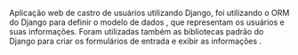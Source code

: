 Aplicação web de castro de usuários utilizando Django, foi utilizando o ORM do Django para definir o modelo de dados , que representam os usuários e suas informações. Foram utilizadas também as bibliotecas padrão do Django para criar os formulários de entrada e exibir as informações .
